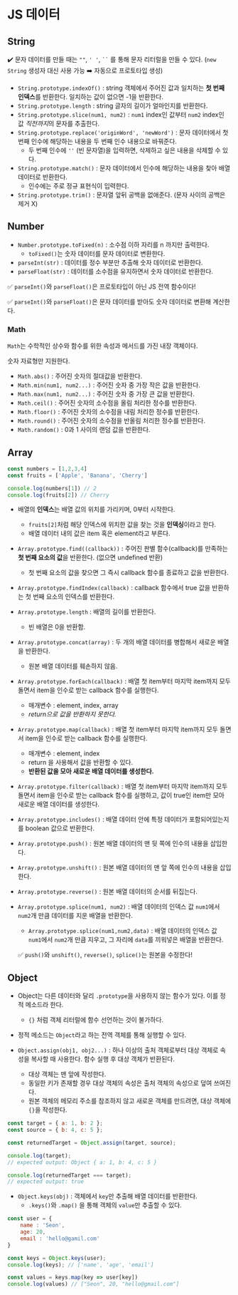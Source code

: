 # JS 데이터

## String

✔️ 문자 데이터를 만들 때는 `""`, `' '`, ` `` ` 를 통해 문자 리터럴을 만들 수 있다. (`new String` 생성자 대신 사용 가능 ➡️ 자동으로 프로토타입 생성)



* `String.prototype.indexOf()` : string 객체에서 주어진 값과 일치하는 **첫 번째 인덱스**를 반환한다. 일치하는 값이 없으면 -1을 반환한다.
* `String.prototype.length` : string 글자의 길이가 얼마인지를 반환한다.
* `String.prototype.slice(num1, num2)` : `num1` index인 값부터  `num2` index인 값 *직전까지*의 문자를 추출한다.
* `String.prototype.replace('originWord', 'newWord')` : 문자 데이터에서 첫 번째 인수에 해당하는 내용을 두 번째 인수 내용으로 바꿔준다.
  * 두 번째 인수에 `''` (빈 문자열)을 입력하면, 삭제하고 싶은 내용을 삭제할 수 있다.
* `String.prototype.match()` : 문자 데이터에서 인수에 해당하는 내용을 찾아 배열 데이터로 반환한다.
  * 인수에는 주로 정규 표현식이 입력한다.
* `String.prototype.trim()` : 문자열 앞뒤 공백을 없애준다. (문자 사이의 공백은 제거 X)







## Number

* `Number.prototype.toFixed(n)` : 소수점 이하 자리를 n 까지만 출력한다.
  * `toFixed()`는 숫자 데이터를 문자 데이터로 변환한다.
* `parseInt(str)` : 데이터를 정수 부분만 추출해 숫자 데이터로 반환한다.
* `parseFloat(str)` : 데이터를 소수점을 유지하면서 숫자 데이터로 반환한다.



✅ `parseInt()`와 `parseFloat()`은 프로토타입이 아닌 JS 전역 함수이다!

✅ `parseInt()`와 `parseFloat()`은 문자 데이터를 받아도 숫자 데이터로 변환해 계산한다.





### Math

`Math`는 수학적인 상수와 함수를 위한 속성과 메서드를 가진 내장 객체이다.

숫자 자료형만 지원한다.



* `Math.abs()` : 주어진 숫자의 절대값을 반환한다.
* `Math.min(num1, num2...)` : 주어진 숫자 중 가장 작은 값을 반환한다.
* `Math.max(num1, num2...)` : 주어진 숫자 중 가장 큰 값을 반환한다.
* `Math.ceil()` : 주어진 숫자의 소수점을 올림 처리한 정수를 반환한다.
* `Math.floor()` : 주어진 숫자의 소수점을 내림 처리한 정수를 반환한다.
* `Math.round()` : 주어진 숫자의 소수점을 반올림 처리한 정수를 반환한다.
* `Math.random()` : 0과 1 사이의 랜덤 값을 반환한다.







## Array

```javascript
const numbers = [1,2,3,4]
const fruits = ['Apple', 'Banana', 'Cherry']

console.log(numbers[1]) // 2
console.log(fruits[2]) // Cherry
```



* 배열의 **인덱스**는 배열 값의 위치를 가리키며, 0부터 시작한다.
  * `fruits[2]`처럼 해당 인덱스에 위치한 값을 찾는 것을 **인덱싱**이라고 한다.
  * 배열 데이터 내의 값은 item 혹은 element라고 부른다.



* `Array.prototype.find((callback))`  : 주어진 판별 함수(callback)를 만족하는 **첫 번째 요소의 값**을 반환한다. (없으면 undefined 반환)

  * 첫 번째 요소의 값을 찾으면 그 즉시 callback 함수를 종료하고 값을 반환한다.

* `Array.prototype.findIndex(callback)` : callback 함수에서 true 값을 반환하는 첫 번째 요소의 인덱스를 반환한다.

* `Array.prototype.length` : 배열의 길이를 반환한다.

  * 빈 배열은 0을 반환함.

* `Array.prototype.concat(array)` : 두 개의 배열 데이터를 병합해서 새로운 배열을 반환한다.

  * 원본 배열 데이터를 훼손하지 않음.

* `Array.prototype.forEach(callback)` : 배열 첫 item부터 마지막 item까지 모두 돌면서 item을 인수로 받는 callback 함수를 실행한다.

  * 매개변수 : element, index, array
  * *return으로 값을 반환하지 못한다.*

* `Array.prototype.map(callback)` : 배열 첫 item부터 마지막 item까지 모두 돌면서 item을 인수로 받는 callback 함수를 실행한다.

  * 매개변수 : element, index
  * return 을 사용해서 값을 반환할 수 있다.
  * **반환된 값을 모아 새로운 배열 데이터를 생성한다.**

* `Array.prototype.filter(callback)`  : 배열 첫 item부터 마지막 item까지 모두 돌면서 item을 인수로 받는 callback 함수를 실행하고, 값이 true인 item만 모아 새로운 배열 데이터를 생성한다.

* `Array.prototype.includes()` : 배열 데이터 안에 특정 데이터가 포함되어있는지를 boolean 값으로 반환한다.

* `Array.prototype.push()` : 원본 배열 데이터의 맨 뒷 쪽에 인수의 내용을 삽입한다.

* `Array.prototype.unshift()` : 원본 배열 데이터의 맨 앞 쪽에 인수의 내용을 삽입한다.

* `Array.prototype.reverse()` : 원본 배열 데이터의 순서를 뒤집는다.

* `Array.prototype.splice(num1, num2)` : 배열 데이터의 인덱스 값 `num1`에서 `num2`개 만큼 데이터를 지운 배열을 반환한다.

  * `Array.prototype.splice(num1,num2,data)` : 배열 데이터의 인덱스 값 `num1`에서 `num2`개 만큼 지우고, 그 자리에 `data`를 끼워넣은 배열을 반환한다. 

  ✅ `push()`와 `unshift()`, `reverse()`, `splice()`는 원본을 수정한다!







## Object

* Object는 다른 데이터와 달리 `.prototype`을 사용하지 않는 함수가 있다. 이를 정적 메소드라 한다. 

  * `{}` 처럼 객체 리터럴에 함수 선언하는 것이 불가하다.

* 정적 메소드는 `Object`라고 하는 전역 객체를 통해 실행할 수 있다.

  

* `Object.assign(obj1, obj2...)` : 하나 이상의 출처 객체로부터 대상 객체로 속성을 복사할 때 사용한다. 함수 실행 후 대상 객체가 반환된다.

  * 대상 객체는 맨 앞에 작성한다.
  * 동일한 키가 존재할 경우 대상 객체의 속성은 출처 객체의 속성으로 덮여 쓰여진다.
  * 원본 객체의 메모리 주소를 참조하지 않고 새로운 객체를 만드려면, 대상 객체에 `{}`을 작성한다.

```javascript
const target = { a: 1, b: 2 };
const source = { b: 4, c: 5 };

const returnedTarget = Object.assign(target, source);

console.log(target);
// expected output: Object { a: 1, b: 4, c: 5 }

console.log(returnedTarget === target);
// expected output: true

```



* `Object.keys(obj)` : 객체에서 `key`만 추출해 배열 데이터를 반환한다.
  * `.keys()`와 `.map()` 을 통해 객체의 `value`만 추출할 수 있다.

```javascript
const user = {
    name : 'Seon',
    age: 20,
    email : 'hello@gamil.com'
}

const keys = Object.keys(user);
console.log(keys); // ['name', 'age', 'email']

const values = keys.map(key => user[key])
console.log(values) // ["Seon", 20, "hello@gmail.com"]
```

